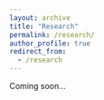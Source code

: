 ```yaml
---
layout: archive
title: "Research"
permalink: /research/
author_profile: true
redirect_from:
  - /research
---
```

Coming soon...
